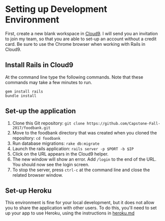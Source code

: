 # Setting up Development Environment
First, create a new blank workspace in [Cloud9](https://c9.io/).  I will send you an invitation to join my team, so that you are able to set-up an account without a credit card.  Be sure to use the Chrome browser when working with Rails in Cloud9.

## Install Rails in Cloud9
At the command line type the following commands.  Note that these commands  may take a few minutes to run.

```
gem install rails
bundle install
```

## Set-up the application
1. Clone this Git repository: `git clone https://github.com/Capstone-Fall-2017/foodbank.git`
1. Move to the foodbank directory that was created when you cloned the repository:  `cd foodbank`
3. Run database migrations:  `rake db:migrate`
1. Launch the rails application: `rails server -p $PORT -b $IP`
1. Click on the URL appears in the Cloud9 helper.
1.  The new window will show an error.  Add `/login` to the end of the URL.  You should now see the login screen.
1. To stop the server, press `ctrl-c` at the command line and close the related browser window.


## Set-up Heroku
This environment is fine for your local development, but it does not allow you to share the application with other users.  To do this, you'll need to set up your app to use Heroku, using the instructions in [heroku.md](heroku.md)
